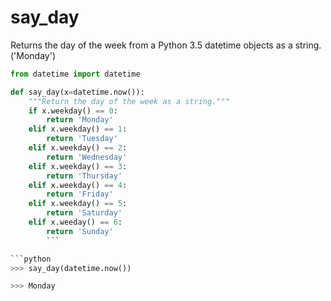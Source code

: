 # say_day
Returns the day of the week from a Python 3.5 datetime objects as a string. ('Monday')

```python
from datetime import datetime

def say_day(x=datetime.now()):
    """Return the day of the week as a string."""
    if x.weekday() == 0:
        return 'Monday'
    elif x.weekday() == 1:
        return 'Tuesday'
    elif x.weekday() == 2:
        return 'Wednesday'
    elif x.weekday() == 3:
        return 'Thursday'
    elif x.weekday() == 4:
        return 'Friday'
    elif x.weekday() == 5:
        return 'Saturday'
    elif x.weeday() == 6:
        return 'Sunday'
        ```

```python
>>> say_day(datetime.now())

>>> Monday
```

